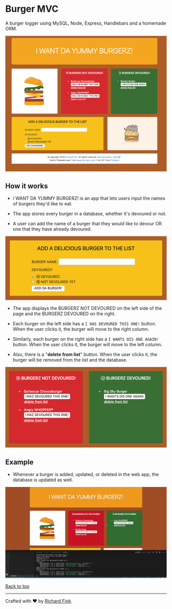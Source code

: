 # Burger MVC

A burger logger using MySQL, Node, Express, Handlebars and a homemade ORM.

![Image of Burger App Landing Page](https://github.com/swissfink/burger/blob/master/README%20Images/burger%20app%20pic.png)

## How it works

* I WANT DA YUMMY BURGERZ! is an app that lets users input the names of burgers they'd like to eat.

* The app stores every burger in a database, whether it's devoured or not.

* A user can add the name of a burger that they would like to devour OR one that they have already devoured.

![Image of Add a Burger Form](https://github.com/swissfink/burger/blob/master/README%20Images/add%20a%20burger.png)



* The app displays the BURGERZ NOT DEVOURED on the left side of the page and the BURGERZ DEVOURED on the right.

* Each burger on the left side has a `I HAS DEVOURED THIS ONE!` button. When the user clicks it, the burger will move to the right column.

* Similarly, each burger on the right side has a `I WANTS DIS ONE AGAIN!` button. When the user clicks it, the burger will move to the left column.

* Also, there is a "__delete from list__" button. When the user clicks it, the burger will be removed from the list and the database.

![Image of Burger Lists](https://github.com/swissfink/burger/blob/master/README%20Images/burger%20lists.png)



## Example

* Whenever a burger is added, updated, or deleted in the web app, the database is updated as well.

![GIF of Burger App being used](https://github.com/swissfink/burger/blob/master/README%20Images/burger_app.gif) 



[Back to top](#Burger-MVC)

---

Crafted with :heart: by [Richard Fink](https://swissfink.github.io/).
